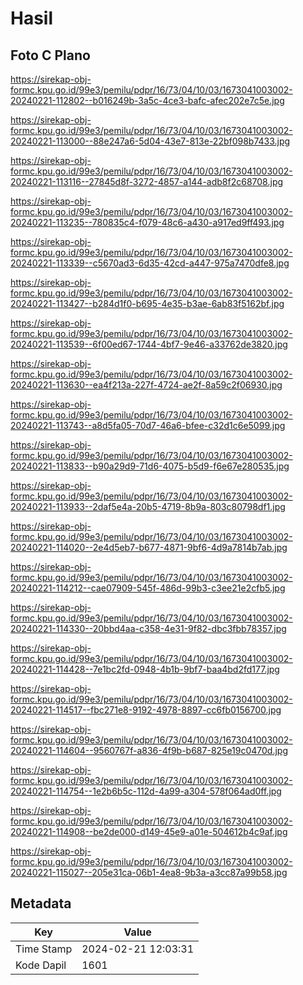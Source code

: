 # Hasil

## Foto C Plano

https://sirekap-obj-formc.kpu.go.id/99e3/pemilu/pdpr/16/73/04/10/03/1673041003002-20240221-112802--b016249b-3a5c-4ce3-bafc-afec202e7c5e.jpg

https://sirekap-obj-formc.kpu.go.id/99e3/pemilu/pdpr/16/73/04/10/03/1673041003002-20240221-113000--88e247a6-5d04-43e7-813e-22bf098b7433.jpg

https://sirekap-obj-formc.kpu.go.id/99e3/pemilu/pdpr/16/73/04/10/03/1673041003002-20240221-113116--27845d8f-3272-4857-a144-adb8f2c68708.jpg

https://sirekap-obj-formc.kpu.go.id/99e3/pemilu/pdpr/16/73/04/10/03/1673041003002-20240221-113235--780835c4-f079-48c6-a430-a917ed9ff493.jpg

https://sirekap-obj-formc.kpu.go.id/99e3/pemilu/pdpr/16/73/04/10/03/1673041003002-20240221-113339--c5670ad3-6d35-42cd-a447-975a7470dfe8.jpg

https://sirekap-obj-formc.kpu.go.id/99e3/pemilu/pdpr/16/73/04/10/03/1673041003002-20240221-113427--b284d1f0-b695-4e35-b3ae-6ab83f5162bf.jpg

https://sirekap-obj-formc.kpu.go.id/99e3/pemilu/pdpr/16/73/04/10/03/1673041003002-20240221-113539--6f00ed67-1744-4bf7-9e46-a33762de3820.jpg

https://sirekap-obj-formc.kpu.go.id/99e3/pemilu/pdpr/16/73/04/10/03/1673041003002-20240221-113630--ea4f213a-227f-4724-ae2f-8a59c2f06930.jpg

https://sirekap-obj-formc.kpu.go.id/99e3/pemilu/pdpr/16/73/04/10/03/1673041003002-20240221-113743--a8d5fa05-70d7-46a6-bfee-c32d1c6e5099.jpg

https://sirekap-obj-formc.kpu.go.id/99e3/pemilu/pdpr/16/73/04/10/03/1673041003002-20240221-113833--b90a29d9-71d6-4075-b5d9-f6e67e280535.jpg

https://sirekap-obj-formc.kpu.go.id/99e3/pemilu/pdpr/16/73/04/10/03/1673041003002-20240221-113933--2daf5e4a-20b5-4719-8b9a-803c80798df1.jpg

https://sirekap-obj-formc.kpu.go.id/99e3/pemilu/pdpr/16/73/04/10/03/1673041003002-20240221-114020--2e4d5eb7-b677-4871-9bf6-4d9a7814b7ab.jpg

https://sirekap-obj-formc.kpu.go.id/99e3/pemilu/pdpr/16/73/04/10/03/1673041003002-20240221-114212--cae07909-545f-486d-99b3-c3ee21e2cfb5.jpg

https://sirekap-obj-formc.kpu.go.id/99e3/pemilu/pdpr/16/73/04/10/03/1673041003002-20240221-114330--20bbd4aa-c358-4e31-9f82-dbc3fbb78357.jpg

https://sirekap-obj-formc.kpu.go.id/99e3/pemilu/pdpr/16/73/04/10/03/1673041003002-20240221-114428--7e1bc2fd-0948-4b1b-9bf7-baa4bd2fd177.jpg

https://sirekap-obj-formc.kpu.go.id/99e3/pemilu/pdpr/16/73/04/10/03/1673041003002-20240221-114517--fbc271e8-9192-4978-8897-cc6fb0156700.jpg

https://sirekap-obj-formc.kpu.go.id/99e3/pemilu/pdpr/16/73/04/10/03/1673041003002-20240221-114604--9560767f-a836-4f9b-b687-825e19c0470d.jpg

https://sirekap-obj-formc.kpu.go.id/99e3/pemilu/pdpr/16/73/04/10/03/1673041003002-20240221-114754--1e2b6b5c-112d-4a99-a304-578f064ad0ff.jpg

https://sirekap-obj-formc.kpu.go.id/99e3/pemilu/pdpr/16/73/04/10/03/1673041003002-20240221-114908--be2de000-d149-45e9-a01e-504612b4c9af.jpg

https://sirekap-obj-formc.kpu.go.id/99e3/pemilu/pdpr/16/73/04/10/03/1673041003002-20240221-115027--205e31ca-06b1-4ea8-9b3a-a3cc87a99b58.jpg


## Metadata

| Key        | Value               |
| ---------- | ------------------- |
| Time Stamp | 2024-02-21 12:03:31 |
| Kode Dapil | 1601                |



